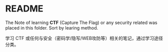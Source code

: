 # README

The Note of learning **CTF** (Capture The Flag) or any security related was placed in this folder. Sort by learing method.

学习 CTF 或任何与安全（密码学/隐写/WEB攻防等）相关的笔记，通过学习途径分类。
